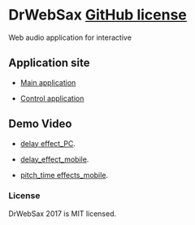 
# DrWebSax [GitHub license](https://img.shields.io/badge/license-MIT-blue.svg)

Web audio application for interactive

## Application site

* [Main application](https://newsax.herokuapp.com/) 

* [Control application](https://newsax.herokuapp.com/cont.html) 


## Demo Video

* [delay effect_PC](https://www.youtube.com/watch?v=dXG3VZChIp8&feature=youtu.be).

* [delay_effect_mobile](hthttps://www.youtube.com/watch?v=GgGJUSmtbAY&feature=youtu.be).

* [pitch_time effects_mobile](https://www.youtube.com/watch?v=Nkqa44NcV8Q&feature=youtu.be).


### License

DrWebSax 2017 is MIT licensed.

